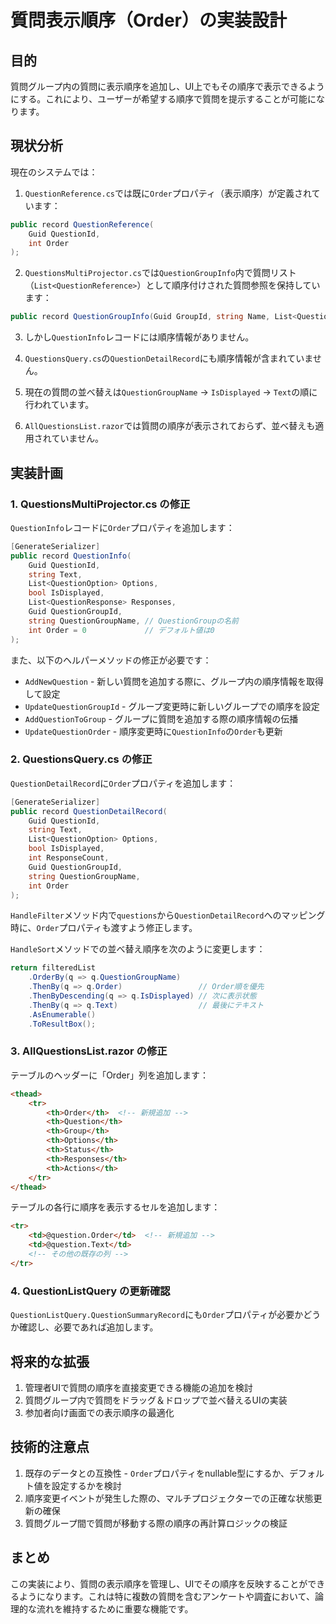 # 質問表示順序（Order）の実装設計

## 目的
質問グループ内の質問に表示順序を追加し、UI上でもその順序で表示できるようにする。これにより、ユーザーが希望する順序で質問を提示することが可能になります。

## 現状分析
現在のシステムでは：

1. `QuestionReference.cs`では既に`Order`プロパティ（表示順序）が定義されています：
```csharp
public record QuestionReference(
    Guid QuestionId,
    int Order
);
```

2. `QuestionsMultiProjector.cs`では`QuestionGroupInfo`内で質問リスト（`List<QuestionReference>`）として順序付けされた質問参照を保持しています：
```csharp
public record QuestionGroupInfo(Guid GroupId, string Name, List<QuestionReference> Questions);
```

3. しかし`QuestionInfo`レコードには順序情報がありません。

4. `QuestionsQuery.cs`の`QuestionDetailRecord`にも順序情報が含まれていません。

5. 現在の質問の並べ替えは`QuestionGroupName` → `IsDisplayed` → `Text`の順に行われています。

6. `AllQuestionsList.razor`では質問の順序が表示されておらず、並べ替えも適用されていません。

## 実装計画

### 1. QuestionsMultiProjector.cs の修正

`QuestionInfo`レコードに`Order`プロパティを追加します：

```csharp
[GenerateSerializer]
public record QuestionInfo(
    Guid QuestionId,
    string Text,
    List<QuestionOption> Options,
    bool IsDisplayed,
    List<QuestionResponse> Responses,
    Guid QuestionGroupId,
    string QuestionGroupName, // QuestionGroupの名前
    int Order = 0             // デフォルト値は0
);
```

また、以下のヘルパーメソッドの修正が必要です：

- `AddNewQuestion` - 新しい質問を追加する際に、グループ内の順序情報を取得して設定
- `UpdateQuestionGroupId` - グループ変更時に新しいグループでの順序を設定
- `AddQuestionToGroup` - グループに質問を追加する際の順序情報の伝播
- `UpdateQuestionOrder` - 順序変更時に`QuestionInfo`の`Order`も更新

### 2. QuestionsQuery.cs の修正

`QuestionDetailRecord`に`Order`プロパティを追加します：

```csharp
[GenerateSerializer]
public record QuestionDetailRecord(
    Guid QuestionId,
    string Text,
    List<QuestionOption> Options,
    bool IsDisplayed,
    int ResponseCount,
    Guid QuestionGroupId,
    string QuestionGroupName,
    int Order
);
```

`HandleFilter`メソッド内で`questions`から`QuestionDetailRecord`へのマッピング時に、`Order`プロパティも渡すよう修正します。

`HandleSort`メソッドでの並べ替え順序を次のように変更します：

```csharp
return filteredList
    .OrderBy(q => q.QuestionGroupName)
    .ThenBy(q => q.Order)                 // Order順を優先
    .ThenByDescending(q => q.IsDisplayed) // 次に表示状態
    .ThenBy(q => q.Text)                  // 最後にテキスト
    .AsEnumerable()
    .ToResultBox();
```

### 3. AllQuestionsList.razor の修正

テーブルのヘッダーに「Order」列を追加します：

```html
<thead>
    <tr>
        <th>Order</th>  <!-- 新規追加 -->
        <th>Question</th>
        <th>Group</th>
        <th>Options</th>
        <th>Status</th>
        <th>Responses</th>
        <th>Actions</th>
    </tr>
</thead>
```

テーブルの各行に順序を表示するセルを追加します：

```html
<tr>
    <td>@question.Order</td>  <!-- 新規追加 -->
    <td>@question.Text</td>
    <!-- その他の既存の列 -->
</tr>
```

### 4. QuestionListQuery の更新確認

`QuestionListQuery.QuestionSummaryRecord`にも`Order`プロパティが必要かどうか確認し、必要であれば追加します。

## 将来的な拡張
1. 管理者UIで質問の順序を直接変更できる機能の追加を検討
2. 質問グループ内で質問をドラッグ＆ドロップで並べ替えるUIの実装
3. 参加者向け画面での表示順序の最適化

## 技術的注意点
1. 既存のデータとの互換性 - `Order`プロパティをnullable型にするか、デフォルト値を設定するかを検討
2. 順序変更イベントが発生した際の、マルチプロジェクターでの正確な状態更新の確保
3. 質問グループ間で質問が移動する際の順序の再計算ロジックの検証

## まとめ
この実装により、質問の表示順序を管理し、UIでその順序を反映することができるようになります。これは特に複数の質問を含むアンケートや調査において、論理的な流れを維持するために重要な機能です。
